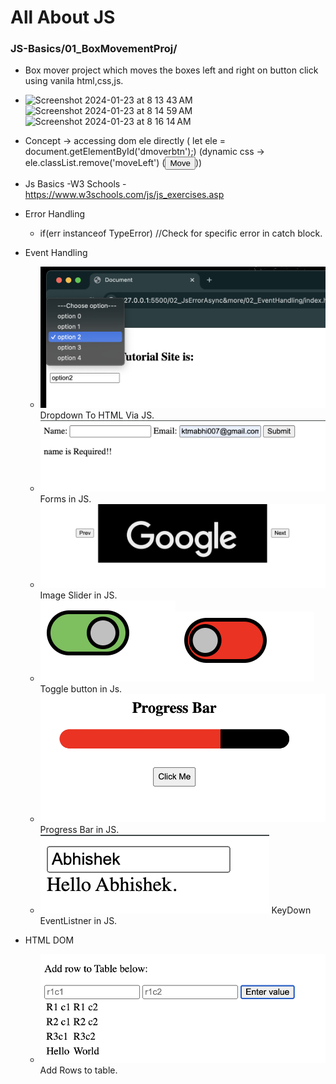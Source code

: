 # All About JS

### JS-Basics/01_BoxMovementProj/
- Box mover project which moves the boxes left and right on button click using vanila html,css,js.
- <img width="288" alt="Screenshot 2024-01-23 at 8 13 43 AM" src="https://github.com/CypherAk007/JS-Basics/assets/71595919/442473c1-ef9a-4e8a-9f3e-5286b794878a"><img width="288" alt="Screenshot 2024-01-23 at 8 14 59 AM" src="https://github.com/CypherAk007/JS-Basics/assets/71595919/ed37a44a-53db-409b-8211-e701f088d8ad"><img width="288" alt="Screenshot 2024-01-23 at 8 16 14 AM" src="https://github.com/CypherAk007/JS-Basics/assets/71595919/5aad1fd2-9249-4bc6-ae88-2083fdaf03bd">
- Concept -> accessing dom ele directly ( let ele = document.getElementById('dmoverbtn');) (dynamic css -> ele.classList.remove('moveLeft')  (<button id="move" onclick="updateText()">Move</button>))

-  Js Basics -W3 Schools - https://www.w3schools.com/js/js_exercises.asp
-  Error Handling
    -   if(err instanceof TypeError) //Check for specific error in catch block.
-  Event Handling
    - ![dropdown ss](ScreenShots/dropdown.png) Dropdown To HTML Via JS.
    - ![Forms](ScreenShots/forms.png) Forms in JS.
    - ![imageslider](ScreenShots/imageSlider.png) Image Slider in JS.
    - ![togglegreen](ScreenShots/greentoggle.png)![togglegreen](ScreenShots/redtoggle.png) Toggle button in Js.
    - ![progress bar](ScreenShots/progressbar.png) Progress Bar in JS.
    - ![keydown](ScreenShots/keydown.png) KeyDown EventListner in JS.
- HTML DOM
    - ![table](ScreenShots/Table.png) Add Rows to table.